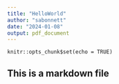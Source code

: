 ```yaml
---
title: "HelloWorld"
author: "sabonnett"
date: "2024-01-08"
output: pdf_document
---
```


```{r setup, include=FALSE}
knitr::opts_chunk$set(echo = TRUE)
```
## This is a markdown file


